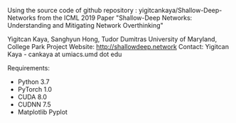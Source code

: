 
Using the source code of github repository : yigitcankaya/Shallow-Deep-Networks
from the ICML 2019 Paper "Shallow-Deep Networks: Understanding and Mitigating Network Overthinking"

Yigitcan Kaya, Sanghyun Hong, Tudor Dumitras
University of Maryland, College Park
Project Website: http://shallowdeep.network
Contact: Yigitcan Kaya - cankaya at umiacs.umd dot edu

Requirements:
- Python 3.7
- PyTorch 1.0
- CUDA 8.0
- CUDNN 7.5
- Matplotlib Pyplot


